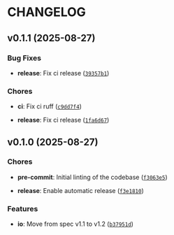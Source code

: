 # CHANGELOG


## v0.1.1 (2025-08-27)

### Bug Fixes

- **release**: Fix ci release
  ([`39357b1`](https://github.com/epicsuite/episcope/commit/39357b15dfb4b0e4d7ecc55661dc28ce6330ad81))

### Chores

- **ci**: Fix ci ruff
  ([`c9dd7f4`](https://github.com/epicsuite/episcope/commit/c9dd7f4a3a34870fea5ef2cdebbaddf9efbeee69))

- **release**: Fix ci release
  ([`1fa6d67`](https://github.com/epicsuite/episcope/commit/1fa6d672685280187247568369f64b0d52e7acce))


## v0.1.0 (2025-08-27)

### Chores

- **pre-commit**: Initial linting of the codebase
  ([`f3063e5`](https://github.com/epicsuite/episcope/commit/f3063e50d37f4a6d6203524b0a25a93840058e5a))

- **release**: Enable automatic release
  ([`f3e1810`](https://github.com/epicsuite/episcope/commit/f3e18103d25cf21b6daf7101353137060aefafff))

### Features

- **io**: Move from spec v1.1 to v1.2
  ([`b37951d`](https://github.com/epicsuite/episcope/commit/b37951dfc35176b80d7223c301477826c78d7bd2))
